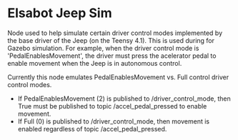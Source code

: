 # Elsabot Jeep Sim

Node used to help simulate certain driver control modes implemented by the base driver of the Jeep (on the Teensy 4.1). This is used during for Gazebo simulation.  For example, when the driver control mode is 'PedalEnablesMovement', the driver must press the acelerator pedal to enable movement when the Jeep is in autonomous control.  

Currently this node emulates PedalEnablesMovement vs. Full control driver control modes.

* If PedalEnablesMovement (2) is published to /driver_control_mode, then True must be published to topic /accel_pedal_pressed
to enable movement.
* If Full (0) is published to /driver_control_mode, then movement is enabled regardless of topic /accel_pedal_pressed.



